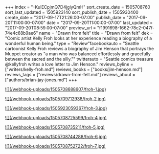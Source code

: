 +++
index = "-KuIECpjmQ7D4jglyQmH"
sort_create_date = 1505708760
sort_last_updated = 1505923140
sort_publish_date = 1505930400
create_date = "2017-09-17T21:26:00-07:00"
publish_date = "2017-09-20T11:00:00-07:00"
date = "2017-09-20T11:00:00-07:00"
last_updated = "2017-09-20T08:59:00-07:00"
preview_url = "f1991698-1662-78c2-047f-74e4c68b9ae6"
name = "Drawn from felt"
title = "Drawn from felt"
dek = "Comic artist Kelly Froh looks at her experience reading a biography of a wonderful human being."
type = "Review"facebookauto = "Seattle cartoonist Kelly Froh reviews a biography of Jim Henson that portrays the Muppet creator as \"a man who was balanced effortlessly and gracefully between the sacred and the silly.\""
twitterauto = "Seattle comics treasure @kellyfroh writes a love letter to Jim Henson."
reviews_byline = ["writers/kelly-froh.md"]
reviews_books = ["books/jim-henson.md"]
reviews_tags = ["reviews/drawn-from-felt.md"]
reviews_about = ["authors/brian-jay-jones.md"]
+++

<p class="image"><a href="http://seattlereviewofbooks.com/webhook-uploads/1505923139520/Henson-big.jpg" target="_blank">![](/webhook-uploads/1505708688607/froh-1.jpg)</a></p>
<p class="image"><a href="http://seattlereviewofbooks.com/webhook-uploads/1505923139520/Henson-big.jpg" target="_blank">![](/webhook-uploads/1505709712938/froh-2.jpg)</a></p>
<p class="image"><a href="http://seattlereviewofbooks.com/webhook-uploads/1505923139520/Henson-big.jpg" target="_blank">![](/webhook-uploads/1505923059367/froh-3.jpg)</a></p>
<p class="image"><a href="http://seattlereviewofbooks.com/webhook-uploads/1505923139520/Henson-big.jpg" target="_blank">![](/webhook-uploads/1505708725599/froh-4.jpg)</a></p>
<p class="image"><a href="http://seattlereviewofbooks.com/webhook-uploads/1505923139520/Henson-big.jpg" target="_blank">![](/webhook-uploads/1505708735211/froh-5.jpg)</a></p>
<p class="image"><a href="http://seattlereviewofbooks.com/webhook-uploads/1505923139520/Henson-big.jpg" target="_blank">![](/webhook-uploads/1505708744288/froh-6.jpg)</a></p>
<p class="image"><a href="http://seattlereviewofbooks.com/webhook-uploads/1505923139520/Henson-big.jpg" target="_blank">![](/webhook-uploads/1505708752722/froh-7.jpg)</a></p>

